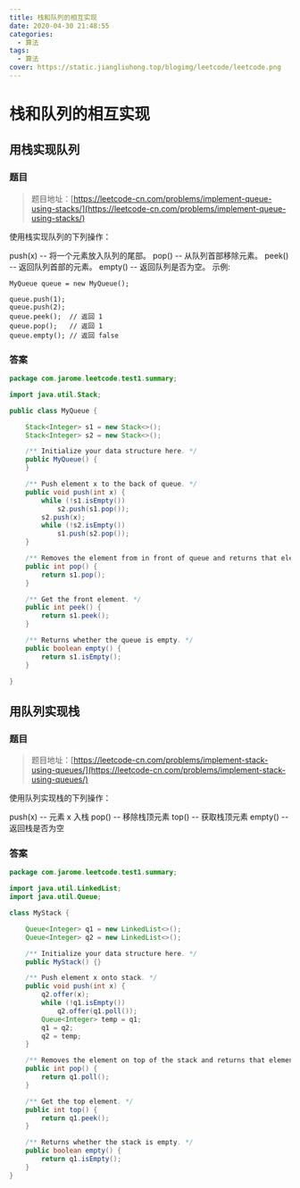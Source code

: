 ```yaml
---
title: 栈和队列的相互实现
date: 2020-04-30 21:48:55
categories:
  - 算法
tags:
  - 算法
cover: https://static.jiangliuhong.top/blogimg/leetcode/leetcode.png
---
```


# 栈和队列的相互实现

## 用栈实现队列

### 题目

> 题目地址：[https://leetcode-cn.com/problems/implement-queue-using-stacks/](https://leetcode-cn.com/problems/implement-queue-using-stacks/)

使用栈实现队列的下列操作：

push(x) -- 将一个元素放入队列的尾部。
pop() -- 从队列首部移除元素。
peek() -- 返回队列首部的元素。
empty() -- 返回队列是否为空。
示例:

```
MyQueue queue = new MyQueue();

queue.push(1);
queue.push(2);  
queue.peek();  // 返回 1
queue.pop();   // 返回 1
queue.empty(); // 返回 false
```

### 答案

```java
package com.jarome.leetcode.test1.summary;

import java.util.Stack;

public class MyQueue {

    Stack<Integer> s1 = new Stack<>();
    Stack<Integer> s2 = new Stack<>();

    /** Initialize your data structure here. */
    public MyQueue() {
    }

    /** Push element x to the back of queue. */
    public void push(int x) {
        while (!s1.isEmpty())
            s2.push(s1.pop());
        s2.push(x);
        while (!s2.isEmpty())
            s1.push(s2.pop());
    }

    /** Removes the element from in front of queue and returns that element. */
    public int pop() {
        return s1.pop();
    }

    /** Get the front element. */
    public int peek() {
        return s1.peek();
    }

    /** Returns whether the queue is empty. */
    public boolean empty() {
        return s1.isEmpty();
    }

}

```

## 用队列实现栈

### 题目

> 题目地址：[https://leetcode-cn.com/problems/implement-stack-using-queues/](https://leetcode-cn.com/problems/implement-stack-using-queues/)

使用队列实现栈的下列操作：

push(x) -- 元素 x 入栈
pop() -- 移除栈顶元素
top() -- 获取栈顶元素
empty() -- 返回栈是否为空

### 答案

```java
package com.jarome.leetcode.test1.summary;

import java.util.LinkedList;
import java.util.Queue;

class MyStack {

    Queue<Integer> q1 = new LinkedList<>();
    Queue<Integer> q2 = new LinkedList<>();

    /** Initialize your data structure here. */
    public MyStack() {}

    /** Push element x onto stack. */
    public void push(int x) {
        q2.offer(x);
        while (!q1.isEmpty())
            q2.offer(q1.poll());
        Queue<Integer> temp = q1;
        q1 = q2;
        q2 = temp;
    }

    /** Removes the element on top of the stack and returns that element. */
    public int pop() {
        return q1.poll();
    }

    /** Get the top element. */
    public int top() {
        return q1.peek();
    }

    /** Returns whether the stack is empty. */
    public boolean empty() {
        return q1.isEmpty();
    }
}

```

